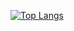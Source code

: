 [![Top Langs](https://github-readme-stats.vercel.app/api/top-langs/?username=luisguirc&layout=compact&theme=radical)](https://github.com/anuraghazra/github-readme-stats)
